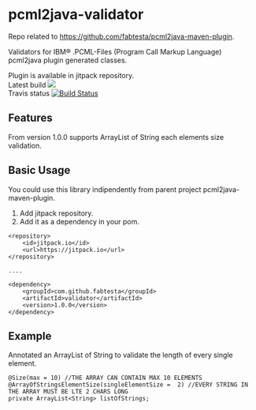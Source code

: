 pcml2java-validator
======================
Repo related to https://github.com/fabtesta/pcml2java-maven-plugin.

Validators for IBM® .PCML-Files (Program Call Markup Language) pcml2java plugin generated classes.

Plugin is available in jitpack repository.  
Latest build [![](https://jitpack.io/v/fabtesta/pcml2java-validator.svg)](https://jitpack.io/#fabtesta/pcml2java-validator)  
Travis status [![Build Status](https://travis-ci.org/fabtesta/pcml2java-validator.svg?branch=master)](https://travis-ci.org/fabtesta/pcml2java-validator)

## Features
From version 1.0.0 supports ArrayList of String each elements size validation.

## Basic Usage
You could use this library indipendently from parent project pcml2java-maven-plugin.  
1) Add jitpack repository.  
2) Add it as a dependency in your pom.
```
<repository>
    <id>jitpack.io</id>
    <url>https://jitpack.io</url>
</repository>

....

<dependency>
    <groupId>com.github.fabtesta</groupId>
    <artifactId>validator</artifactId>
    <version>1.0.0</version>
</dependency>
```

## Example
Annotated an ArrayList of String to validate the length of every single element.

```
@Size(max = 10) //THE ARRAY CAN CONTAIN MAX 10 ELEMENTS
@ArrayOfStringsElementSize(singleElementSize =  2) //EVERY STRING IN THE ARRAY MUST BE LTE 2 CHARS LONG
private ArrayList<String> listOfStrings;
```
